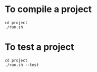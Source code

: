 # To compile a project

```shell
cd project
./run.sh
```

# To test a project
```shell
cd project
./run.sh --test
```
